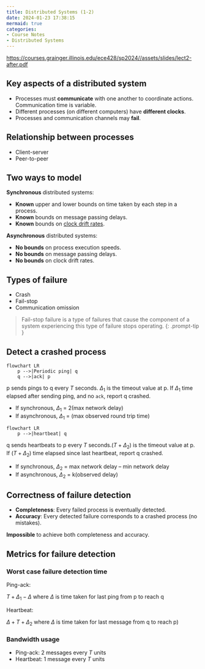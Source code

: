 ```yaml
---
title: Distributed Systems (1-2)
date: 2024-01-23 17:38:15
mermaid: true
categories:
- Course Notes
- Distributed Systems
---
```


<https://courses.grainger.illinois.edu/ece428/sp2024//assets/slides/lect2-after.pdf>

## Key aspects of a distributed system

- Processes must **communicate** with one another to
coordinate actions. Communication time is variable.
- Different processes (on different computers) have **different clocks**.
- Processes and communication channels may **fail**.

## Relationship between processes

- Client-server
- Peer-to-peer

## Two ways to model

**Synchronous** distributed systems:

- **Known** upper and lower bounds on time taken by each step in a
process.
- **Known** bounds on message passing delays.
- **Known** bounds on [clock drift rates](https://en.wikipedia.org/wiki/Clock_drift).

**Asynchronous** distributed systems:

- **No bounds** on process execution speeds.
- **No bounds** on message passing delays.
- **No bounds** on clock drift rates.

## Types of failure

- Crash
- Fail-stop
- Communication omission

> Fail-stop failure is a type of failures that cause the component of a system experiencing this type of failure stops operating.
{: .prompt-tip }

## Detect a crashed process

```mermaid
flowchart LR
    p -->|Periodic ping| q
    q -->|ack| p
```

p sends pings to q every $T$ seconds. $\Delta_1$ is the timeout value at p. If $\Delta_1$ time elapsed after sending ping, and no `ack`,
report q crashed.

- If synchronous, $\Delta_1$ = 2(max network delay)
- If asynchronous, $\Delta_1$ = (max observed round trip time)

```mermaid
flowchart LR
    p -->|heartbeat| q
```

q sends heartbeats to p every $T$ seconds.$(T + \Delta_2)$ is the timeout value at p. If $(T + \Delta_2)$ time elapsed since last heartbeat, report q crashed.

- If synchronous, $\Delta_2$ = max network delay – min network delay
- If asynchronous, $\Delta_2$ = k(observed delay)

## Correctness of failure detection

- **Completeness**: Every failed process is eventually detected.
- **Accuracy**: Every detected failure corresponds to a crashed process (no mistakes).

**Impossible** to achieve both completeness and accuracy.

## Metrics for failure detection

### Worst case failure detection time

Ping-ack:

$T + \Delta_1- \Delta$ where $\Delta$ is time taken for last ping from p to reach q

Heartbeat:

$\Delta + T + \Delta_2$ where $\Delta$ is time taken for last message from q to reach p)

### Bandwidth usage

- Ping-ack: $2$ messages every $T$ units
- Heartbeat: $1$ message every $T$ units
